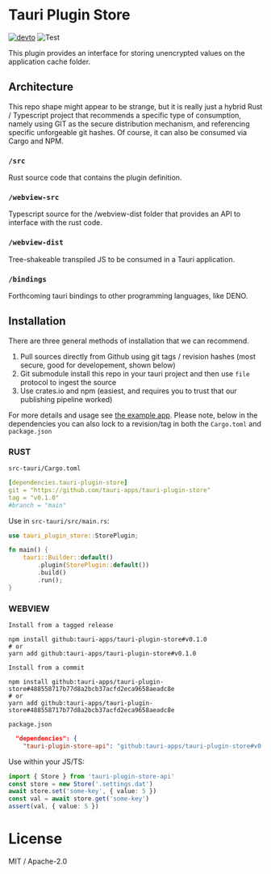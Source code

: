# Tauri Plugin Store
[![devto](https://img.shields.io/badge/documentation-github.io-purple.svg)](https://tauri-apps.github.io/tauri-plugin-store)
![Test](https://github.com/tauri-apps/tauri-plugin-store/workflows/Test/badge.svg)

This plugin provides an interface for storing unencrypted values on the application cache folder.

## Architecture
This repo shape might appear to be strange, but it is really just a hybrid Rust / Typescript project that recommends a specific type of consumption, namely using GIT as the secure distribution mechanism, and referencing specific unforgeable git hashes. Of course, it can also be consumed via Cargo and NPM.

### `/src`
Rust source code that contains the plugin definition.

### `/webview-src`
Typescript source for the /webview-dist folder that provides an API to interface with the rust code.

### `/webview-dist`
Tree-shakeable transpiled JS to be consumed in a Tauri application.

### `/bindings`
Forthcoming tauri bindings to other programming languages, like DENO.

## Installation
There are three general methods of installation that we can recommend.
1. Pull sources directly from Github using git tags / revision hashes (most secure, good for developement, shown below)
2. Git submodule install this repo in your tauri project and then use `file` protocol to ingest the source
3. Use crates.io and npm (easiest, and requires you to trust that our publishing pipeline worked)

For more details and usage see [the example app](examples/svelte-app). Please note, below in the dependencies you can also lock to a revision/tag in both the `Cargo.toml` and `package.json`

### RUST
`src-tauri/Cargo.toml`
```yaml
[dependencies.tauri-plugin-store]
git = "https://github.com/tauri-apps/tauri-plugin-store"
tag = "v0.1.0"
#branch = "main"
```

Use in `src-tauri/src/main.rs`:
```rust
use tauri_plugin_store::StorePlugin;

fn main() {
    tauri::Builder::default()
        .plugin(StorePlugin::default())
        .build()
        .run();
}
```

### WEBVIEW
`Install from a tagged release`
```
npm install github:tauri-apps/tauri-plugin-store#v0.1.0
# or
yarn add github:tauri-apps/tauri-plugin-store#v0.1.0
```

`Install from a commit`
```
npm install github:tauri-apps/tauri-plugin-store#488558717b77d8a2bcb37acfd2eca9658aeadc8e
# or
yarn add github:tauri-apps/tauri-plugin-store#488558717b77d8a2bcb37acfd2eca9658aeadc8e
```

`package.json`
```json
  "dependencies": {
    "tauri-plugin-store-api": "github:tauri-apps/tauri-plugin-store#v0.1.0",
```

Use within your JS/TS:
```ts
import { Store } from 'tauri-plugin-store-api'
const store = new Store('.settings.dat')
await store.set('some-key', { value: 5 })
const val = await store.get('some-key')
assert(val, { value: 5 })
```

# License
MIT / Apache-2.0
